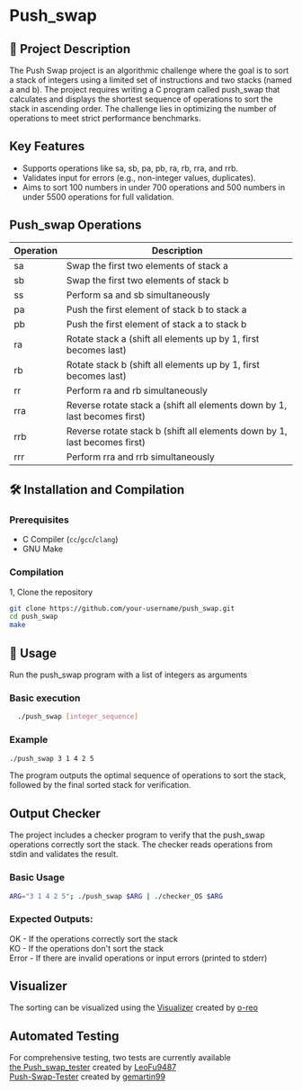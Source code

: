 # Push_swap

## 📖 Project Description
The Push Swap project is an algorithmic challenge where the goal is to sort a stack of integers using a limited set of instructions and two stacks (named a and b). The project requires writing a C program called push_swap that calculates and displays the shortest sequence of operations to sort the stack in ascending order. The challenge lies in optimizing the number of operations to meet strict performance benchmarks.

## Key Features
- Supports operations like sa, sb, pa, pb, ra, rb, rra, and rrb.
- Validates input for errors (e.g., non-integer values, duplicates).
- Aims to sort 100 numbers in under 700 operations and 500 numbers in under 5500 operations for full validation.

## Push_swap Operations

| Operation | Description |
|-----------|-------------|
| sa        | Swap the first two elements of stack a |
| sb        | Swap the first two elements of stack b |
| ss        | Perform sa and sb simultaneously |
| pa        | Push the first element of stack b to stack a |
| pb        | Push the first element of stack a to stack b |
| ra        | Rotate stack a (shift all elements up by 1, first becomes last) |
| rb        | Rotate stack b (shift all elements up by 1, first becomes last) |
| rr        | Perform ra and rb simultaneously |
| rra       | Reverse rotate stack a (shift all elements down by 1, last becomes first) |
| rrb       | Reverse rotate stack b (shift all elements down by 1, last becomes first) |
| rrr       | Perform rra and rrb simultaneously |

## 🛠 Installation and Compilation

### Prerequisites
- C Compiler (`cc`/`gcc`/`clang`)
- GNU Make

### Compilation
1, Clone the repository
```bash
git clone https://github.com/your-username/push_swap.git
cd push_swap
make
```

## 🚀 Usage
Run the push_swap program with a list of integers as arguments

### Basic execution
```bash
  ./push_swap [integer_sequence]
```

### Example
```bash
./push_swap 3 1 4 2 5
```
The program outputs the optimal sequence of operations to sort the stack, followed by the final sorted stack for verification.

## Output Checker

The project includes a checker program to verify that the push_swap operations correctly sort the stack. The checker reads operations from stdin and validates the result.

### Basic Usage
```bash
ARG="3 1 4 2 5"; ./push_swap $ARG | ./checker_OS $ARG
```

### Expected Outputs:
OK - If the operations correctly sort the stack  
KO - If the operations don't sort the stack  
Error - If there are invalid operations or input errors (printed to stderr)

## Visualizer
The sorting can be visualized using the [Visualizer](https://github.com/o-reo/push_swap_visualizer) created by [o-reo](https://github.com/o-reo)

## Automated Testing
For comprehensive testing, two tests are currently available  
[the Push_swap_tester](https://github.com/LeoFu9487/push_swap_tester) created by [LeoFu9487](https://github.com/LeoFu9487)  
[Push-Swap-Tester](https://github.com/gemartin99/Push-Swap-Tester) created by [gemartin99](https://github.com/gemartin99)  
